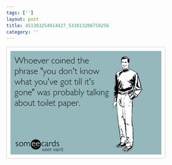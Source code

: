 ```yaml
---
tags: ['']
layout: post
title: 451303254914427_533013206750256
category: ''
---
```

![451303254914427_533013206750256](/uploads/2013-4-2-451303254914427_533013206750256.jpg)
